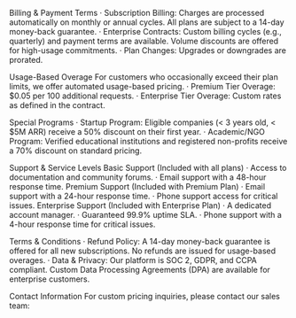 Billing & Payment Terms
·	Subscription Billing: Charges are processed automatically on monthly or annual cycles. All plans are subject to a 14-day money-back guarantee.
·	Enterprise Contracts: Custom billing cycles (e.g., quarterly) and payment terms are available. Volume discounts are offered for high-usage commitments.
·	Plan Changes: Upgrades or downgrades are prorated.

Usage-Based Overage
For customers who occasionally exceed their plan limits, we offer automated usage-based pricing.
·	Premium Tier Overage: $0.05 per 100 additional requests.
·	Enterprise Tier Overage: Custom rates as defined in the contract.

Special Programs
·	Startup Program: Eligible companies (< 3 years old, < $5M ARR) receive a 50% discount on their first year.
·	Academic/NGO Program: Verified educational institutions and registered non-profits receive a 70% discount on standard pricing.

Support & Service Levels
Basic Support (Included with all plans)
·	Access to documentation and community forums.
·	Email support with a 48-hour response time.
Premium Support (Included with Premium Plan)
·	Email support with a 24-hour response time.
·	Phone support access for critical issues.
Enterprise Support (Included with Enterprise Plan)
·	A dedicated account manager.
·	Guaranteed 99.9% uptime SLA.
·	Phone support with a 4-hour response time for critical issues.

Terms & Conditions
·	Refund Policy: A 14-day money-back guarantee is offered for all new subscriptions. No refunds are issued for usage-based overages.
·	Data & Privacy: Our platform is SOC 2, GDPR, and CCPA compliant. Custom Data Processing Agreements (DPA) are available for enterprise customers.

Contact Information
For custom pricing inquiries, please contact our sales team:
